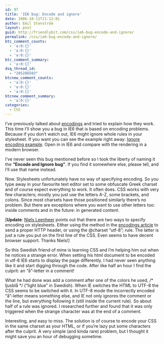 ```yaml
---
id: 97
title: 'IE6 bug: Encode and ignore'
date: 2006-10-11T21:12:01
author: Emil Stenström
layout: post
guid: http://friendlybit.com/css/ie6-bug-encode-and-ignore/
permalink: /css/ie6-bug-encode-and-ignore/
btc_comment_counts:
  - 'a:0:{}'
  - 'a:0:{}'
  - 'a:0:{}'
btc_comment_summary:
  - 'a:0:{}'
dsq_thread_id:
  - "205286503"
btcnew_comment_counts:
  - 'a:0:{}'
  - 'a:0:{}'
  - 'a:0:{}'
btcnew_comment_summary:
  - 'a:0:{}'
categories:
  - CSS
---
```

I&#8217;ve previously talked about [encodings](/other/character-encoding-basics) and tried to explain how they work. This time I&#8217;ll show you a bug in IE6 that is based on encoding problems. Because if you don&#8217;t watch out, IE6 might ignore whole rules in your stylesheet. If you want you can see the example right away: [Ignore encoding example](/files/encode-ignore/). Open in in IE6 and compare with the rendering in a modern browser.

I&#8217;ve never seen this bug mentioned before so I took the liberty of naming it the **&#8220;Encode and Ignore bug&#8221;**. If you find it somewhere else, please tell, and I&#8217;ll use that name instead.

Now. Stylesheets unfortunately have no way of specifying encoding. So you type away in your favourite text editor set to some obfuscate Greek charset and of course expect everything to work. It often does. CSS works with very few characters; mostly you just use the letters A-Z, some brackets, and colons. Since most charsets have those positioned similarly there&#8217;s no problem. But there are exceptions where you want to use other letters too: inside comments and in the future: in generated content.

[**Update**: [Niels Leenheer](http://rakaz.nl/) points out that there are two ways to specify encoding on stylesheets. Either using the method in the [encodings article](/other/character-encoding-basics) to send a proper HTTP header, or using the @charset &#8220;utf-8&#8221;; rule. The latter is just a rule you put on the first line of the CSS. Even seems to have decent browser support. Thanks Niels!]

So this Swedish friend of mine is learning CSS and I&#8217;m helping him out when he notices a strange error. When setting his html document to be encoded in utf-8 IE6 starts to display the page differently. I had never seen anything like it and start digging through the code. After like half an hour I find the culprit: an &#8220;å&#8221;-letter in a comment!

What he had done was add a comment after one of the colors he used, /\* ljusblå \*/ (&#8220;light blue&#8221; in Swedish). When IE switches the HTML to UTF-8 the CSS seems to be switched with it. In UTF-8 mode the incorrectly encoded &#8220;å&#8221;-letter means something else, and IE not only ignores the comment or the line, but everything following it (still inside the current rule). So about half of a rule was ignored. I researched further and found that it was only triggered when the strange character was at the end of a comment.

Interesting, and easy to miss. The solution is of course to encode your CSS in the same charset as your HTML, or if you&#8217;re lazy put some characters after the culprit. A very simple (and kinda rare) problem, but I thought it might save you an hour of debugging sometime.
